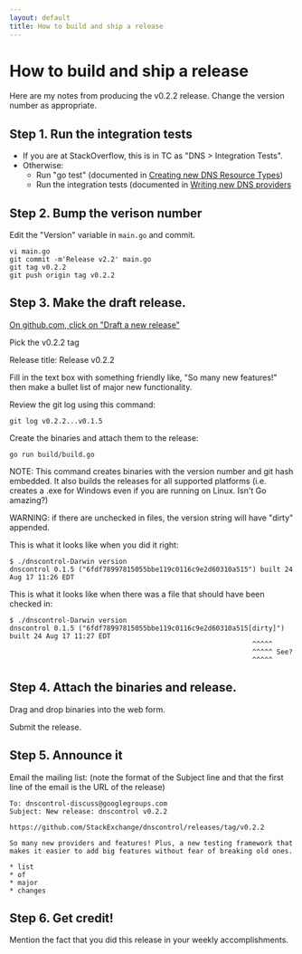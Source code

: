 ```yaml
---
layout: default
title: How to build and ship a release
---
```


# How to build and ship a release

Here are my notes from producing the v0.2.2 release.  Change the version number as appropriate.

## Step 1.  Run the integration tests

* If you are at StackOverflow, this is in TC as "DNS > Integration Tests".
* Otherwise:
  * Run "go test" (documented in [Creating new DNS Resource Types](adding-new-rtypes))
  * Run the integration tests (documented in [Writing new DNS providers](writing-providers)

## Step 2. Bump the verison number

Edit the "Version" variable in `main.go` and commit.

```
vi main.go
git commit -m'Release v2.2' main.go
git tag v0.2.2
git push origin tag v0.2.2
```

## Step 3. Make the draft release.

[On github.com, click on "Draft a new release"](https://github.com/StackExchange/dnscontrol/releases/new)

Pick the v0.2.2 tag

Release title: Release v0.2.2

Fill in the text box with something friendly like, "So many new features!" then make a bullet list of major new functionality.

Review the git log using this command:

    git log v0.2.2...v0.1.5

Create the binaries and attach them to the release:

    go run build/build.go

NOTE: This command creates binaries with the version number and git hash embedded. It also builds the releases for all supported platforms (i.e. creates a .exe for Windows even if you are running on Linux.  Isn't Go amazing?)

WARNING: if there are unchecked in files, the version string will have "dirty" appended.


This is what it looks like when you did it right:

```
$ ./dnscontrol-Darwin version
dnscontrol 0.1.5 ("6fdf78997815055bbe119c0116c9e2d60310a515") built 24 Aug 17 11:26 EDT
```

This is what it looks like when there was a file that should have been checked in:

```
$ ./dnscontrol-Darwin version
dnscontrol 0.1.5 ("6fdf78997815055bbe119c0116c9e2d60310a515[dirty]") built 24 Aug 17 11:27 EDT
                                                            ^^^^^
                                                            ^^^^^ See?
                                                            ^^^^^
```

## Step 4. Attach the binaries and release.

Drag and drop binaries into the web form.

Submit the release.

## Step 5. Announce it

Email the mailing list: (note the format of the Subject line and that the first line of the email is the URL of the release)

```
To: dnscontrol-discuss@googlegroups.com
Subject: New release: dnscontrol v0.2.2

https://github.com/StackExchange/dnscontrol/releases/tag/v0.2.2

So many new providers and features! Plus, a new testing framework that makes it easier to add big features without fear of breaking old ones.

* list
* of
* major
* changes
```


## Step 6. Get credit!

Mention the fact that you did this release in your weekly accomplishments.
